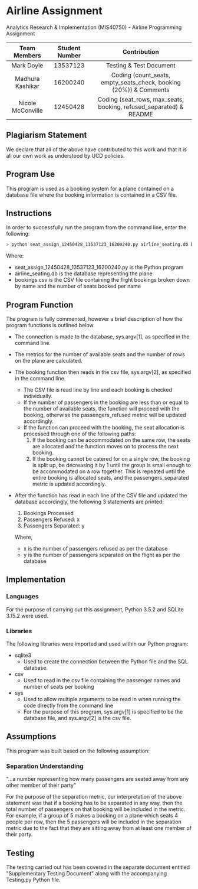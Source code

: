 # Airline Assignment
Analytics Research & Implementation (MIS40750) - Airline Programming Assignment



| Team Members  | Student Number| Contribution  |
| :-------------: |:-------------:| :-------------:|
| Mark Doyle    | 13537123 | Testing & Test Document |
| Madhura Kashikar      | 16200240      |   Coding (count_seats, empty_seats_check, booking (20%)) & Comments |
| Nicole McConville | 12450428      |    Coding (seat_rows, max_seats, booking, refused_separated) & README |

## Plagiarism Statement 

We declare that all of the above have contributed to this work and that it is all our own work as understood by UCD policies.

## Program Use

This program is used as a booking system for a plane contained on a database file where the booking information is contained in a CSV file.  


## Instructions 

In order to successfully run the program from the command line, enter the following: 

``` python 
> python seat_assign_12450428_13537123_16200240.py airline_seating.db bookings.csv

```

Where:
- seat_assign_12450428_13537123_16200240.py is the Python program
- airline_seating.db is the database representing the plane
- bookings.csv is the CSV file containing the flight bookings broken down by name and the number of seats booked per name

## Program Function

The program is fully commented, however a brief description of how the program functions is outlined below. 

- The connection is made to the database, sys.argv[1], as specified in the command line. 
- The metrics for the number of available seats and the number of rows on the plane are calculated.
- The booking function then reads in the csv file, sys.argv[2], as specified in the command line.
  - The CSV file is read line by line and each booking is checked individually.
  - If the number of passengers in the booking are less than or equal to the number of available seats, the function will proceed with the booking, otherwise the passengers_refused metric will be updated accordingly. 
  - If the function can proceed with the booking, the seat allocation is processed through one of the following paths: 
    1. If the booking can be accommodated on the same row, the seats are allocated and the function moves on to process the next booking. 
    2. If the booking cannot be catered for on a single row, the booking is split up, be decreasing it by 1 until the group is small enough to be accommodated on a row together. This is repeated until the entire booking is allocated seats, and the passengers_separated metric is updated accordingly. 
- After the function has read in each line of the CSV file and updated the database accordingly, the following 3 statements are printed: 
  1. Bookings Processed
  2. Passengers Refused: x
  3. Passengers Separated: y
  
  Where, 
  - x is the number of passengers refused as per the database 
  - y is the number of passengers separated on the flight as per the database 

## Implementation

### Languages 

For the purpose of carrying out this assignment, Python 3.5.2 and SQLite 3.15.2 were used. 

### Libraries 

The following libraries were imported and used within our Python program:
- sqlite3
  - Used to create the connection between the Python file and the SQL database. 
- csv
  - Used to read in the csv file containing the passenger names and number of seats per booking 
- sys
  - Used to allow multiple arguments to be read in when running the code directly from the command line
  - For the purpose of this program, sys.argv[1] is specified to be the database file, and sys.argv[2] is the csv file. 

## Assumptions 

This program was built based on the following assumption:


### Separation Understanding 

"...a number representing how many passengers are seated away from any other member of their party"

For the purpose of the separation metric, our interpretation of the above statement was that if a booking has to be separated in any way, then the total number of passengers on that booking will be included in the metric. For example, if a group of 5 makes a booking on a plane which seats 4 people per row, then the 5 passengers will be included in the separation metric due to the fact that they are sitting away from at least one member of their party. 

## Testing
The testing carried out has been covered in the separate document entitled "Supplementary Testing Document" along with the accompanying Testing.py Python file. 
  
